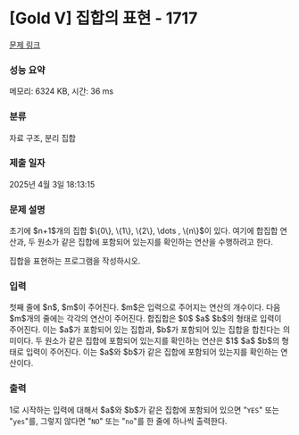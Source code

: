 # [Gold V] 집합의 표현 - 1717 

[문제 링크](https://www.acmicpc.net/problem/1717) 

### 성능 요약

메모리: 6324 KB, 시간: 36 ms

### 분류

자료 구조, 분리 집합

### 제출 일자

2025년 4월 3일 18:13:15

### 문제 설명

<p>초기에 $n+1$개의 집합 $\{0\}, \{1\}, \{2\}, \dots , \{n\}$이 있다. 여기에 합집합 연산과, 두 원소가 같은 집합에 포함되어 있는지를 확인하는 연산을 수행하려고 한다.</p>

<p>집합을 표현하는 프로그램을 작성하시오.</p>

### 입력 

 <p>첫째 줄에 $n$, $m$이 주어진다. $m$은 입력으로 주어지는 연산의 개수이다. 다음 $m$개의 줄에는 각각의 연산이 주어진다. 합집합은 $0$ $a$ $b$의 형태로 입력이 주어진다. 이는 $a$가 포함되어 있는 집합과, $b$가 포함되어 있는 집합을 합친다는 의미이다. 두 원소가 같은 집합에 포함되어 있는지를 확인하는 연산은 $1$ $a$ $b$의 형태로 입력이 주어진다. 이는 $a$와 $b$가 같은 집합에 포함되어 있는지를 확인하는 연산이다.</p>

### 출력 

 <p>1로 시작하는 입력에 대해서 $a$와 $b$가 같은 집합에 포함되어 있으면 "<code>YES</code>" 또는 "<code>yes</code>"를, 그렇지 않다면 "<code>NO</code>" 또는 "<code>no</code>"를 한 줄에 하나씩 출력한다.</p>

